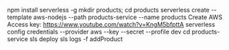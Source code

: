 npm install serverless -g
mkdir products; cd products
serverless create --template aws-nodejs --path products-service --name products
Create AWS Access key: https://www.youtube.com/watch?v=KngM5bfpttA
serverless config credentials --provider aws --key <Access key ID> --secret <Secret access key> --profile dev
cd products-service
sls deploy
sls logs -f addProduct
